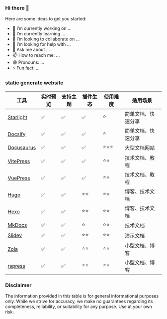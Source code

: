 ### Hi there 👋

Here are some ideas to get you started:

- 🔭 I’m currently working on ...
- 🌱 I’m currently learning ...
- 👯 I’m looking to collaborate on ...
- 🤔 I’m looking for help with ...
- 💬 Ask me about ...
- 📫 How to reach me: ...
- 😄 Pronouns: ...
- ⚡ Fun fact: ...

### static generate website


| 工具         | 实时预览 | 支持主题 | 插件生态 | 使用难度 | 适用场景                      |
|--------------|----------|----------|----------|----------|-------------------------------|
| [Starlight](https://starlight.astro.build/)      | ✅        | ✅        | ✅        | ⭐        | 简单文档、快速分享            |
| [Docsify](https://docsify.js.org/#/)      | ✅        | ✅        | ✅        | ⭐        | 简单文档、快速分享            |
| [Docusaurus](https://docusaurus.io/)   | ✅        | ✅        | ✅        | ⭐⭐⭐      | 大型文档网站                  |
| [VitePress](https://vitepress.dev/)     | ✅        | ✅        | ✅        | ⭐⭐       | 技术文档、教程                |
| [VuePress](https://vuepress.vuejs.org/)     | ✅        | ✅        | ✅        | ⭐⭐       | 技术文档、教程                |
| [Hugo](https://gohugo.io/)         | ✅        | ✅        | ⭐⭐       | ⭐⭐       | 博客、技术文档                |
| [Hexo](https://hexo.io/zh-cn/)         | ✅        | ✅        | ⭐⭐       | ⭐⭐       | 博客、技术文档                |
| [MkDocs](https://www.mkdocs.org/)       | ✅        | ✅        | ⭐        | ⭐⭐       | 技术文档                      |
| [Slidev](https://sli.dev/)       | ✅        | ✅        | ⭐⭐       | ⭐⭐       | 演示文档                      |
| [Zola](https://www.getzola.org/)         | ✅        | ✅        | ⭐⭐       | ⭐⭐       | 小型文档、博客                |
| [rspress](https://rspress.dev/index)        | ✅        | ✅        | ⭐⭐       | ⭐⭐       | 小型文档、博客                |


### Disclaimer

The information provided in this table is for general informational purposes only. While we strive for accuracy, we make no guarantees regarding its completeness, reliability, or suitability for any purpose. Use at your own risk.

